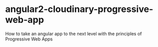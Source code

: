 # angular2-cloudinary-progressive-web-app
How to take an angular app to the next level with the principles of Progressive Web Apps
